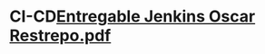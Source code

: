 # CI-CD[Entregable Jenkins Oscar Restrepo.pdf](https://github.com/oarestrepo-Globant/CI-CD/files/9922982/Entregable.Jenkins.Oscar.Restrepo.pdf)
